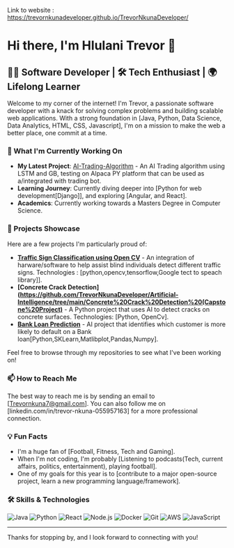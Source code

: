 Link to website : https://trevornkunadeveloper.github.io/TrevorNkunaDeveloper/

# Hi there, I'm Hlulani Trevor 👋

## 👨‍💻 Software Developer | 🛠️ Tech Enthusiast | 🌍 Lifelong Learner

Welcome to my corner of the internet! I'm Trevor, a passionate software developer with a knack for solving complex problems and building scalable web applications. With a strong foundation in [Java, Python, Data Science, Data Analytics, HTML, CSS, Javascript], I'm on a mission to make the web a better place, one commit at a time.

### 🌱 What I'm Currently Working On

- **My Latest Project**: [AI-Trading-Algorithm](https://github.com/TrevorNkunaDeveloper/AI-Trading-Algorithm) -  An AI Trading algorithm using LSTM and GB, testing on Alpaca PY platform that can be used as a/integrated with trading bot.
- **Learning Journey**: Currently diving deeper into [Python for web development[Django]], and exploring [Angular, and React].
- **Academics**: Currently working towards a Masters Degree in Computer Science.

### 🔭 Projects Showcase

Here are a few projects I'm particularly proud of:

- **[Traffic Sign Classification using Open CV](https://github.com/TrevorNkunaDeveloper/Artificial-Intelligence/tree/main/Traffic%20Sign%20Classification%20OpenCV)** - An integration of harware/software to help assist blind individuals detect different traffic signs. Technologies : [python,opencv,tensorflow,Google tect to speach library]].
- **[Concrete Crack Detection](https://github.com/TrevorNkunaDeveloper/Artificial-Intelligence/tree/main/Concrete%20Crack%20Detection%20(Capstone%20Project)** - A Python project that uses AI to detect cracks on concrete surfaces. Technologies: [Python, OpenCv].
- **[Bank Loan Prediction](https://github.com/TrevorNkunaDeveloper/Artificial-Intelligence/tree/main/Bank%20Loan%20Prediction)** - AI project that identifies which customer is more likely to default on a Bank loan[Python,SKLearn,Matlibplot,Pandas,Numpy].

Feel free to browse through my repositories to see what I've been working on!

### 📫 How to Reach Me

The best way to reach me is by sending an email to [Trevornkuna7@gmail.com]. You can also follow me on [linkedin.com/in/trevor-nkuna-055957163] for a more professional connection.

### 💡 Fun Facts

- I'm a huge fan of [Football, Fitness, Tech and Gaming].
- When I'm not coding, I'm probably [Listening to podcasts(Tech, current affairs, politics, entertainment), playing football].
- One of my goals for this year is to [contribute to a major open-source project, learn a new programming language/framework].

### 🛠 Skills & Technologies

![Java](https://img.shields.io/badge/-Java-000?&logo=Java)
![Python](https://img.shields.io/badge/-Python-000?&logo=Python)
![React](https://img.shields.io/badge/-React-000?&logo=React)
![Node.js](https://img.shields.io/badge/-Node.js-000?&logo=node.js)
![Docker](https://img.shields.io/badge/-Docker-000?&logo=Docker)
![Git](https://img.shields.io/badge/-Git-000?&logo=Git)
![AWS](https://img.shields.io/badge/-AWS-000?&logo=Amazon-AWS)
![JavaScript](https://img.shields.io/badge/-JavaScript-000?&logo=JavaScript)

---

Thanks for stopping by, and I look forward to connecting with you!

